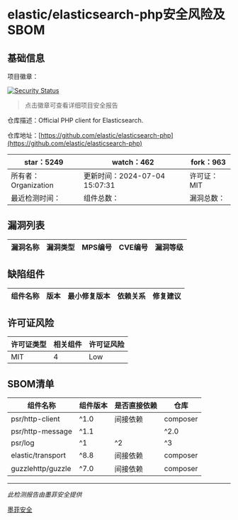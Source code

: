 # elastic/elasticsearch-php安全风险及SBOM

## 基础信息

项目徽章：

[![Security Status](https://www.murphysec.com/platform3/v31/badge/1809299748812713984.svg)](https://www.murphysec.com/console/report/1700214587408384000/1809299748812713984)

> 点击徽章可查看详细项目安全报告

仓库描述：Official PHP client for Elasticsearch.

仓库地址：[https://github.com/elastic/elasticsearch-php](https://github.com/elastic/elasticsearch-php)

| star：5249 | watch：462 | fork：963 |
| ----------- | -------------- | ------------ |
| 所有者：Organization | 更新时间：2024-07-04 15:07:31 | 许可证：MIT |
| 最近检测时间： | 组件总数： | 漏洞总数： |




## 漏洞列表

| 漏洞名称 | 漏洞类型 | MPS编号 | CVE编号 | 漏洞等级 |
| ------- | ------ | ------- | ------ | ----- |





## 缺陷组件

| 组件名称 | 版本 | 最小修复版本 | 依赖关系 | 修复建议 |
| -------- | ---- | ------------ | -------- | -------- |





## 许可证风险

| 许可证类型 | 相关组件 | 许可证风险 |
| ---------- | -------- | ---------- |
|MIT|4|Low|




## SBOM清单

| 组件名称 | 组件版本 | 是否直接依赖 | 仓库 |
| -------- | -------- | ------------ | ---- |
|psr/http-client|^1.0|间接依赖|composer|
|psr/http-message|^1.1 || ^2.0|间接依赖|composer|
|psr/log|^1|^2|^3|间接依赖|composer|
|elastic/transport|^8.8|间接依赖|composer|
|guzzlehttp/guzzle|^7.0|间接依赖|composer|


------

*此检测报告由墨菲安全提供*

[墨菲安全](www.murphysec.com)